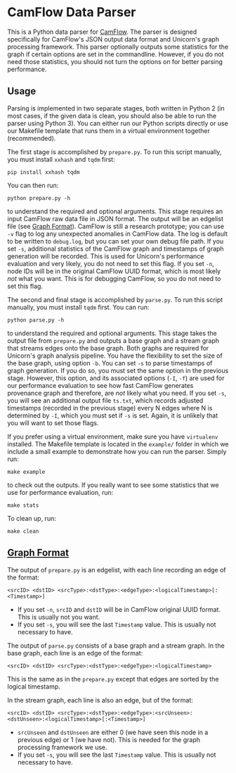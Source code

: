 # CamFlow Data Parser
This is a Python data parser for [CamFlow](https://camflow.org).
The parser is designed specifically for CamFlow's JSON output data format and Unicorn's graph processing framework.
This parser optionally outputs some statistics for the graph if certain options are set in the commandline.
However, if you do not need those statistics, you should not turn the options on for better parsing performance.

## Usage
Parsing is implemented in two separate stages, both written in Python 2 (in most cases, if the given data is clean, you should also be able to run the parser using Python 3).
You can either run our Python scripts directly or use our Makefile template that runs them in a virtual environment together (recommended).

The first stage is accomplished by `prepare.py`. To run this script manually, you must install `xxhash` and `tqdm` first:
```
pip install xxhash tqdm
```
You can then run:
```
python prepare.py -h
```
to understand the required and optional arguments.
This stage requires an input CamFlow raw data file in JSON format.
The output will be an edgelist file (see [Graph Format](#graph-format)).
CamFlow is still a research prototype; you can use `-v` flag to log any unexpected anomalies in CamFlow data. 
The log is default to be written to `debug.log`, but you can set your own debug file path.
If you set `-s`, additional statistics of the CamFlow graph and timestamps of graph generation will be recorded.
This is used for Unicorn's performance evaluation and very likely, you do not need to set this flag.
If you set `-n`, node IDs will be in the original CamFlow UUID format, which is most likely *not* what you want. This is for debugging CamFlow, so you do not need to set this flag.

The second and final stage is accomplished by `parse.py`.
To run this script manually, you must install `tqdm` first.
You can run:
```
python parse.py -h
```
to understand the required and optional arguments.
This stage takes the output file from `prepare.py` and outputs a base graph and a stream graph that streams edges onto the base graph.
Both graphs are required for Unicorn's graph analysis pipeline.
You have the flexibility to set the size of the base graph, using option `-b`.
You can set `-s` to parse timestamps of graph generation. If you do so, you must set the same option in the previous stage.
However, this option, and its associated options (`-I`, `-f`) are used for our performance evaluation to see how fast CamFlow generates provenance graph and therefore, are *not* likely what you need.
If you set `-s`, you will see an additional output file `ts.txt`, which records adjusted timestamps (recorded in the previous stage) every N edges where N is determined by `-I`, which you must set if `-s` is set.
Again, it is unlikely that you will want to set those flags.

If you prefer using a virtual environment, make sure you have `virtualenv` installed.
The Makefile template is located in the `example/` folder in which we include a small example to demonstrate how you can run the parser.
Simply run:
```
make example
```
to check out the outputs.
If you really want to see some statistics that we use for performance evaluation, run:
```
make stats
```
To clean up, run:
```
make clean
```

## [Graph Format](#graph-format)
The output of `prepare.py` is an edgelist, with each line recording an edge of the format:
```
<srcID>	<dstID>	<srcType>:<dstType>:<edgeType>:<logicalTimestamp>[:<Timestamp>]
```
* If you set `-n`, `srcID` and `dstID` will be in CamFlow original UUID format. This is usually not you want.
* If you set `-s`, you will see the last `Timestamp` value. This is usually not necessary to have.

The output of `parse.py` consists of a base graph and a stream graph.
In the base graph, each line is an edge of the format:
```
<srcID> <dstID> <srcType>:<dstType>:<edgeType>:<logicalTimestamp>
```
This is the same as in the `prepare.py` except that edges are sorted by the logical timestamp.

In the stream graph, each line is also an edge, but of the format:
```
<srcID> <dstID> <srcType>:<dstType>:<edgeType>:<srcUnseen>:<dstUnseen>:<logicalTimestamp>[:<Timestamp>]
```
* `srcUnseen` and `dstUnseen` are either 0 (we have seen this node in a previous edge) or 1 (we have not). This is needed for the graph processing framework we use.
* If you set `-s`, you will see the last `Timestamp` value. This is usually not necessary to have.

